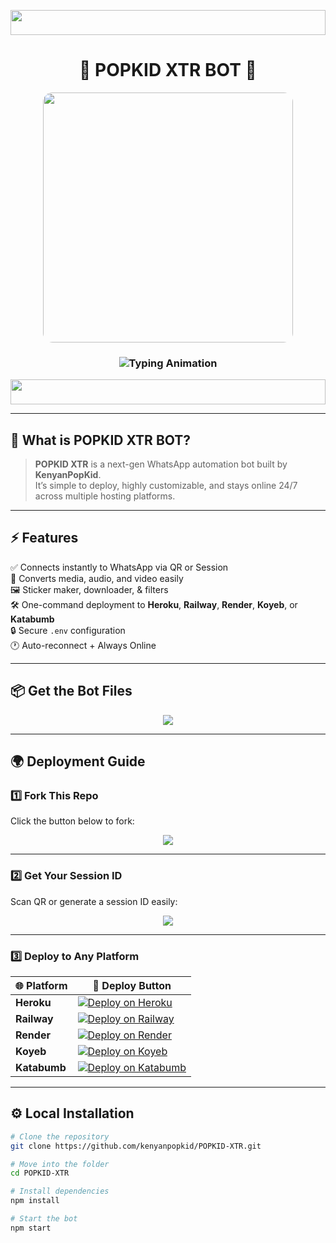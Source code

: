 <p align="center">
  <img src="https://i.imgur.com/dBaSKWF.gif" width="100%" height="40">
</p>

<h1 align="center">
  💎 POPKID XTR BOT 💎
</h1>

<p align="center">
  <img src="https://i.ibb.co/cSS7cxH2/popkid.jpg" width="400" style="border-radius:15px;">
</p>

<h3 align="center">
  <img src="https://readme-typing-svg.herokuapp.com?font=Fira+Code&size=24&duration=3000&color=00FFFF&center=true&vCenter=true&width=700&lines=⚡+THE+ULTIMATE+WHATSAPP+BOT;💬+BY+KENYAN+POPKID;🔥+POWERFUL+FAST+AND+RELIABLE" alt="Typing Animation">
</h3>

<p align="center">
  <img src="https://i.imgur.com/dBaSKWF.gif" width="100%" height="40">
</p>

---

## 🚀 What is POPKID XTR BOT?

> **POPKID XTR** is a next-gen WhatsApp automation bot built by **KenyanPopKid**.  
> It’s simple to deploy, highly customizable, and stays online 24/7 across multiple hosting platforms.

---

## ⚡ Features

✅ Connects instantly to WhatsApp via QR or Session  
🎵 Converts media, audio, and video easily  
🖼️ Sticker maker, downloader, & filters  
🛠️ One-command deployment to **Heroku**, **Railway**, **Render**, **Koyeb**, or **Katabumb**  
🔒 Secure `.env` configuration  
🕐 Auto-reconnect + Always Online  

---

## 📦 Get the Bot Files

<p align="center">
  <a href="https://www.mediafire.com/file/16mhe4swopx6ukl/POPKID-XTR-main+(1)+(10).zip/file">
    <img src="https://img.shields.io/badge/⬇️_GET_ZIP_HERE-00FFAA?style=for-the-badge&logo=googledrive&logoColor=black&labelColor=000000">
  </a>
</p>

---

## 🌍 Deployment Guide

### 1️⃣ Fork This Repo
Click the button below to fork:

<p align="center">
  <a href="https://github.com/kenyanpopkid/POPKID-XTR">
    <img src="https://img.shields.io/badge/FORK_REPOSITORY-FF5500?style=for-the-badge&logo=github&logoColor=white&labelColor=000000">
  </a>
</p>

---

### 2️⃣ Get Your Session ID
Scan QR or generate a session ID easily:

<p align="center">
  <a href="https://shorter-urd0.onrender.com">
    <img src="https://img.shields.io/badge/GET_SESSION_ID-FF7700?style=for-the-badge&logo=matrix&logoColor=white&labelColor=000000">
  </a>
</p>

---

### 3️⃣ Deploy to Any Platform

| 🌐 Platform | 🚀 Deploy Button |
|-------------|------------------|
| **Heroku** | [![Deploy on Heroku](https://img.shields.io/badge/Heroku-430098?style=for-the-badge&logo=heroku&logoColor=white&labelColor=000000)](https://dashboard.heroku.com/new?template=https%3A%2F%2Fgithub.com%2Fkenyanpopkid%2FPOPKID-XTR) |
| **Railway** | [![Deploy on Railway](https://img.shields.io/badge/Railway-FF8700?style=for-the-badge&logo=railway&logoColor=white&labelColor=000000)](https://railway.app/new/template?template=https://github.com/kenyanpopkid/POPKID-XTR) |
| **Render** | [![Deploy on Render](https://img.shields.io/badge/Render-00ffaa?style=for-the-badge&logo=render&logoColor=white&labelColor=000000)](https://render.com/deploy?repo=https://github.com/kenyanpopkid/POPKID-XTR) |
| **Koyeb** | [![Deploy on Koyeb](https://img.shields.io/badge/Koyeb-FF009D?style=for-the-badge&logo=koyeb&logoColor=white&labelColor=000000)](https://app.koyeb.com/deploy?type=git&repository=https://github.com/kenyanpopkid/POPKID-XTR) |
| **Katabumb** | [![Deploy on Katabumb](https://img.shields.io/badge/KATABUMB-00ccff?style=for-the-badge&logo=github&logoColor=white&labelColor=000000)](https://katabump.com/deploy?template=https://github.com/kenyanpopkid/POPKID-XTR) |

---

## ⚙️ Local Installation

```bash
# Clone the repository
git clone https://github.com/kenyanpopkid/POPKID-XTR.git

# Move into the folder
cd POPKID-XTR

# Install dependencies
npm install

# Start the bot
npm start
